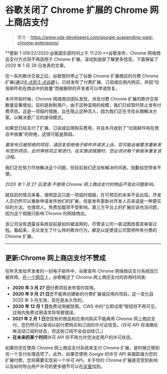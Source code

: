 # 谷歌关闭了 Chrome 扩展的 Chrome 网上商店支付

> 原文：<https://www.xda-developers.com/google-suspending-paid-chrome-extensions/>

**更新 1 (09/22/2020 @美国东部时间上午 11:23):**谷歌宣布，Chrome 网络商店支付方式将不再适用于 Chrome 扩展。滚动到底部了解更多信息。下面保留了 2020 年 1 月 28 日发表的文章。

在一系列欺诈交易之后，谷歌暂时停止了谷歌 Chrome 扩展商店的付费 Chrome 扩展(通过[*9 点到 5 点谷歌*](https://9to5google.com/2020/01/28/chrome-store-paid-extensions/) )。已经发布了付费扩展、订阅或应用内购买，并因“垃圾邮件和在商店中的放置”而被删除的开发者可以申请恢复。

本月早些时候，Chrome 网络商店团队发现，涉及付费 Chrome 扩展的欺诈交易数量显著增加，目的是剥削用户。由于这种滥用的规模，我们已经暂时禁止发布付费项目。这是一项临时措施，旨在阻止这种流入，因为我们正在寻找长期解决方案，以解决更广泛的虐待模式。

如果您已经支付了扩展、订阅或应用购买费用，并且本月收到了“垃圾邮件和在商店中放置”的拒绝，这很可能是原因。

*要发布已被拒绝的项目，请回复拒绝电子邮件并请求上诉。您可能会被要求重新发布您的项目，此时审核将正常进行。在实施该措施时，您必须对每个新版本重复该过程。*

我们正在努力尽快解决这个问题，但目前我们还没有解决时间表。抱歉给您带来不便。

*2020 年 1 月 27 日澄清:不使用 Chrome 网上商店支付的物品不受此问题影响。*

就目前的情况来看，很明显这只是一项临时措施，在可预见的未来不会出现。开发人员仍然可以重新申请发布他们的扩展，但是发布更新对开发人员来说是一种更实际的方法，也很烦人。免费加载项不受影响。第三方平台上的扩展应该也没问题，因为这个措施只影响 Chrome 的网络商店。

该公司没有透露该系统目前是如何被滥用的，尽管该公司一直试图改善其审查过程。看起来，无论发生了什么样的欺诈行为，都足以促使该公司暂停所有付费的 Chrome 扩展。

* * *

## 更新:Chrome 网上商店支付不赞成

在昨天发给开发者的一封电子邮件中，谷歌宣布 Chrome 网络商店支付系统现已被弃用。[在一个网页](https://developer.chrome.com/webstore/cws-payments-deprecation)上，谷歌概述了 Chrome 网上商店支付的弃用时间表:

*   **2020 年 3 月 27 日**付费项目发布暂时禁用。
*   **2020 年 9 月 21 日**您不能再创建新的付费扩展或应用内项目。这一变化自 2020 年 3 月生效，现在是永久性的。
*   **2020 年 12 月 1 日**免费试用被禁用。CWS 中的“立即试用”按钮将不再可见，应用内免费试用请求将导致错误。
*   **2021 年 2 月 1 日**您现有的商品和应用内购买不能再用 Chrome 网上商店支付。您仍然可以查询以前付费购买和订阅的许可证信息。(许可 API 将准确反映活动订阅的状态，但这些订阅不会自动续订。)
*   **在未来的某个时间**许可 API 将不再允许您决定用户的许可状态。

如果你还在使用 Chrome 网上商店支付系统来支付 Chrome 扩展，是时候迁移到另一个支付处理选项了。此外，如果您使用 Google 的许可 API 来跟踪谁为您的扩展付费，您将需要实现另一个许可 API。关于你的 Chrome 扩展是否受到影响以及如何导出用户许可的更多细节可以在[这里](https://developer.chrome.com/webstore/cws-payments-deprecation)找到。